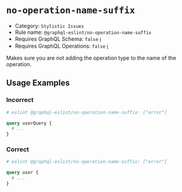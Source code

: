 # `no-operation-name-suffix`

- Category: `Stylistic Issues`
- Rule name: `@graphql-eslint/no-operation-name-suffix`
- Requires GraphQL Schema: `false` [ℹ️](../../README.md#extended-linting-rules-with-graphql-schema)
- Requires GraphQL Operations: `false` [ℹ️](../../README.md#extended-linting-rules-with-siblings-operations)

Makes sure you are not adding the operation type to the name of the operation.

## Usage Examples

### Incorrect

```graphql
# eslint @graphql-eslint/no-operation-name-suffix: ["error"]

query userQuery {
  # ...
}
```

### Correct

```graphql
# eslint @graphql-eslint/no-operation-name-suffix: ["error"]

query user {
  # ...
}
```